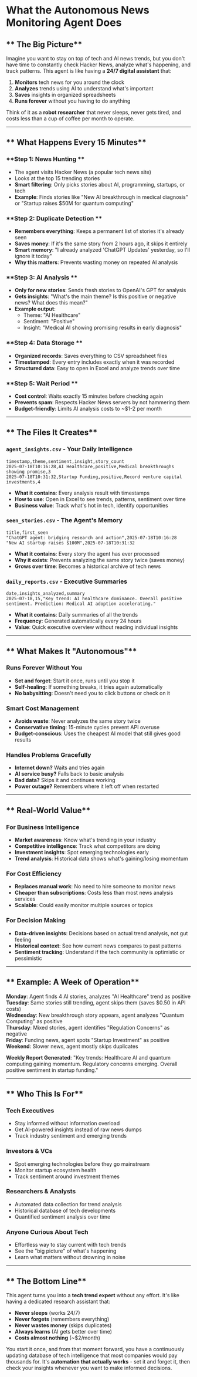 # What the Autonomous News Monitoring Agent Does

## ** The Big Picture**

Imagine you want to stay on top of tech and AI news trends, but you don't have time to constantly check Hacker News, analyze what's happening, and track patterns. This agent is like having a **24/7 digital assistant** that:

1. **Monitors** tech news for you around the clock
2. **Analyzes** trends using AI to understand what's important  
3. **Saves** insights in organized spreadsheets
4. **Runs forever** without you having to do anything

Think of it as a **robot researcher** that never sleeps, never gets tired, and costs less than a cup of coffee per month to operate.

---

## ** What Happens Every 15 Minutes**

### **Step 1: News Hunting **
- The agent visits Hacker News (a popular tech news site)
- Looks at the top 15 trending stories
- **Smart filtering**: Only picks stories about AI, programming, startups, or tech
- **Example**: Finds stories like "New AI breakthrough in medical diagnosis" or "Startup raises $50M for quantum computing"

### **Step 2: Duplicate Detection **
- **Remembers everything**: Keeps a permanent list of stories it's already seen
- **Saves money**: If it's the same story from 2 hours ago, it skips it entirely
- **Smart memory**: "I already analyzed 'ChatGPT Updates' yesterday, so I'll ignore it today"
- **Why this matters**: Prevents wasting money on repeated AI analysis

### **Step 3: AI Analysis **
- **Only for new stories**: Sends fresh stories to OpenAI's GPT for analysis
- **Gets insights**: "What's the main theme? Is this positive or negative news? What does this mean?"
- **Example output**: 
  - Theme: "AI Healthcare" 
  - Sentiment: "Positive"
  - Insight: "Medical AI showing promising results in early diagnosis"

### **Step 4: Data Storage **
- **Organized records**: Saves everything to CSV spreadsheet files
- **Timestamped**: Every entry includes exactly when it was recorded
- **Structured data**: Easy to open in Excel and analyze trends over time

### **Step 5: Wait Period **
- **Cost control**: Waits exactly 15 minutes before checking again
- **Prevents spam**: Respects Hacker News servers by not hammering them
- **Budget-friendly**: Limits AI analysis costs to ~$1-2 per month

---

## ** The Files It Creates**

### **`agent_insights.csv`** - Your Daily Intelligence
```
timestamp,theme,sentiment,insight,story_count
2025-07-18T10:16:28,AI Healthcare,positive,Medical breakthroughs showing promise,3
2025-07-18T10:31:32,Startup Funding,positive,Record venture capital investments,4
```
- **What it contains**: Every analysis result with timestamps
- **How to use**: Open in Excel to see trends, patterns, sentiment over time
- **Business value**: Track what's hot in tech, identify opportunities

### **`seen_stories.csv`** - The Agent's Memory
```
title,first_seen
"ChatGPT agent: bridging research and action",2025-07-18T10:16:28
"New AI startup raises $100M",2025-07-18T10:31:32
```
- **What it contains**: Every story the agent has ever processed
- **Why it exists**: Prevents analyzing the same story twice (saves money)
- **Grows over time**: Becomes a historical archive of tech news

### **`daily_reports.csv`** - Executive Summaries
```
date,insights_analyzed,summary
2025-07-18,15,"Key trend: AI healthcare dominance. Overall positive sentiment. Prediction: Medical AI adoption accelerating."
```
- **What it contains**: Daily summaries of all the trends
- **Frequency**: Generated automatically every 24 hours
- **Value**: Quick executive overview without reading individual insights

---

## ** What Makes It "Autonomous"**

### **Runs Forever Without You**
- **Set and forget**: Start it once, runs until you stop it
- **Self-healing**: If something breaks, it tries again automatically
- **No babysitting**: Doesn't need you to click buttons or check on it

### **Smart Cost Management**
- **Avoids waste**: Never analyzes the same story twice
- **Conservative timing**: 15-minute cycles prevent API overuse
- **Budget-conscious**: Uses the cheapest AI model that still gives good results

### **Handles Problems Gracefully**
- **Internet down?** Waits and tries again
- **AI service busy?** Falls back to basic analysis
- **Bad data?** Skips it and continues working
- **Power outage?** Remembers where it left off when restarted

---

## ** Real-World Value**

### **For Business Intelligence**
- **Market awareness**: Know what's trending in your industry
- **Competitive intelligence**: Track what competitors are doing
- **Investment insights**: Spot emerging technologies early
- **Trend analysis**: Historical data shows what's gaining/losing momentum

### **For Cost Efficiency**
- **Replaces manual work**: No need to hire someone to monitor news
- **Cheaper than subscriptions**: Costs less than most news analysis services
- **Scalable**: Could easily monitor multiple sources or topics

### **For Decision Making**
- **Data-driven insights**: Decisions based on actual trend analysis, not gut feeling
- **Historical context**: See how current news compares to past patterns
- **Sentiment tracking**: Understand if the tech community is optimistic or pessimistic

---

## ** Example: A Week of Operation**

**Monday**: Agent finds 4 AI stories, analyzes "AI Healthcare" trend as positive  
**Tuesday**: Same stories still trending, agent skips them (saves $0.50 in API costs)  
**Wednesday**: New breakthrough story appears, agent analyzes "Quantum Computing" as positive  
**Thursday**: Mixed stories, agent identifies "Regulation Concerns" as negative  
**Friday**: Funding news, agent spots "Startup Investment" as positive  
**Weekend**: Slower news, agent mostly skips duplicates  

**Weekly Report Generated**: "Key trends: Healthcare AI and quantum computing gaining momentum. Regulatory concerns emerging. Overall positive sentiment in startup funding."

---

## ** Who This Is For**

### **Tech Executives**
- Stay informed without information overload
- Get AI-powered insights instead of raw news dumps
- Track industry sentiment and emerging trends

### **Investors & VCs**
- Spot emerging technologies before they go mainstream
- Monitor startup ecosystem health
- Track sentiment around investment themes

### **Researchers & Analysts**
- Automated data collection for trend analysis
- Historical database of tech developments
- Quantified sentiment analysis over time

### **Anyone Curious About Tech**
- Effortless way to stay current with tech trends
- See the "big picture" of what's happening
- Learn what matters without drowning in noise

---

## ** The Bottom Line**

This agent turns you into a **tech trend expert** without any effort. It's like having a dedicated research assistant that:

- **Never sleeps** (works 24/7)
- **Never forgets** (remembers everything)
- **Never wastes money** (skips duplicates)
- **Always learns** (AI gets better over time)
- **Costs almost nothing** (~$2/month)

You start it once, and from that moment forward, you have a continuously updating database of tech intelligence that most companies would pay thousands for. It's **automation that actually works** - set it and forget it, then check your insights whenever you want to make informed decisions.